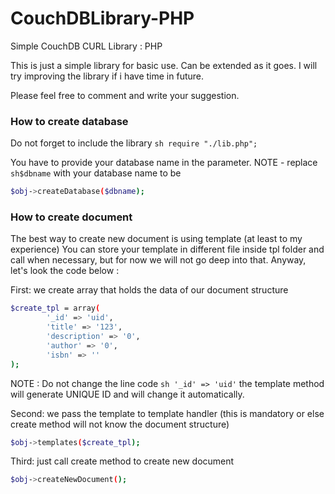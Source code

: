 # CouchDBLibrary-PHP
Simple CouchDB CURL Library : PHP

This is just a simple library for basic use. Can be extended as it goes.
I will try improving the library if i have time in future.

Please feel free to comment and write your suggestion.


### How to create database
Do not forget to include the library ```sh require "./lib.php"; ```

You have to provide your database name in the parameter.
NOTE - replace ```sh$dbname``` with your database name to be
```sh
$obj->createDatabase($dbname);
```

### How to create document
The best way to create new document is using template (at least to my experience)
You can store your template in different file inside tpl folder and call when necessary, 
but for now we will not go deep into that. Anyway, let's look the code below :

First: we create array that holds the data of our document structure
```sh
$create_tpl = array(
		'_id' => 'uid',
		'title' => '123',
		'description' => '0',
		'author' => '0',
		'isbn' => ''
);
```
NOTE : Do not change the line code ```sh '_id' => 'uid'``` the template method will generate UNIQUE ID and will change it automatically.

Second: we pass the template to template handler (this is mandatory or else create method will not know the document structure)
```sh
$obj->templates($create_tpl);
```
Third: just call create method to create new document
```sh
$obj->createNewDocument();
```
